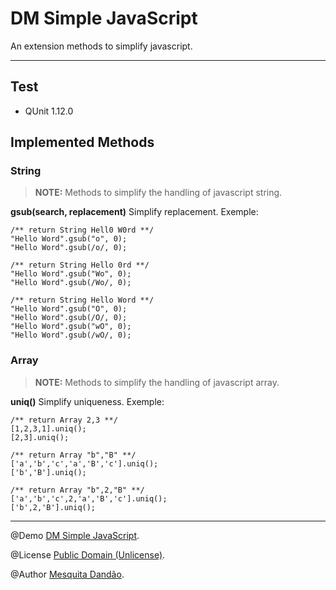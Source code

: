 DM Simple JavaScript
====================


An extension methods to simplify javascript.

--------------------


Test
--------------------

- QUnit 1.12.0

Implemented Methods
--------------------

### String

> **NOTE:** Methods to simplify the handling of javascript string.

**gsub(search, replacement)** Simplify replacement. Exemple:

```
/** return String Hell0 W0rd **/
"Hello Word".gsub("o", 0);
"Hello Word".gsub(/o/, 0);

/** return String Hello 0rd **/
"Hello Word".gsub("Wo", 0);
"Hello Word".gsub(/Wo/, 0);

/** return String Hello Word **/
"Hello Word".gsub("O", 0);
"Hello Word".gsub(/O/, 0);
"Hello Word".gsub("wO", 0);
"Hello Word".gsub(/wO/, 0);
```

### Array

> **NOTE:** Methods to simplify the handling of javascript array.

**uniq()** Simplify uniqueness. Exemple:

```
/** return Array 2,3 **/
[1,2,3,1].uniq();
[2,3].uniq();

/** return Array "b","B" **/
['a','b','c','a','B','c'].uniq();
['b','B'].uniq();

/** return Array "b",2,"B" **/
['a','b','c',2,'a','B','c'].uniq();
['b',2,'B'].uniq();
```

--------------------

@Demo [DM Simple JavaScript](http://mesquitadandao.github.io/dm_simple_javascript).

@License [Public Domain (Unlicense)](http://choosealicense.com/licenses/unlicense/).

@Author [Mesquita Dandão](http://mesquitadandao.github.io/).

